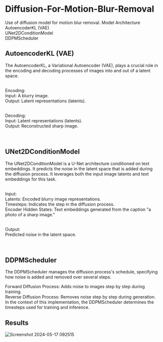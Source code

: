 # Diffusion-For-Motion-Blur-Removal
Use of diffusion model for motion blur removal. Model Architecture </br>
AutoencoderKL (VAE) </br>
UNet2DConditionModel </br>
DDPMScheduler </br>


## AutoencoderKL (VAE)

The AutoencoderKL, a Variational Autoencoder (VAE), plays a crucial role in the encoding and decoding processes of images into and out of a latent space. </br> </br>

Encoding: </br>
Input: A blurry image. </br>
Output: Latent representations (latents). </br> </br>

Decoding: </br>
Input: Latent representations (latents). </br>
Output: Reconstructed sharp image. </br> </br> </br>

## UNet2DConditionModel
The UNet2DConditionModel is a U-Net architecture conditioned on text embeddings. It predicts the noise in the latent space that is added during the diffusion process. It leverages both the input image latents and text embeddings for this task. </br> </br>

Input: </br>
Latents: Encoded blurry image representations. </br>
Timesteps: Indicates the step in the diffusion process. </br>
Encoder Hidden States: Text embeddings generated from the caption "a photo of a sharp image." </br> </br>

Output: </br>
Predicted noise in the latent space. </br> </br> </br>

## DDPMScheduler
The DDPMScheduler manages the diffusion process's schedule, specifying how noise is added and removed over several steps. </br> 

Forward Diffusion Process: Adds noise to images step by step during training. </br>
Reverse Diffusion Process: Removes noise step by step during generation. </br>
In the context of this implementation, the DDPMScheduler determines the timesteps used for training and inference. </br>

## Results
![Screenshot 2024-05-17 092515](https://github.com/gautamHCSCV/Motion-Blur-Removal/assets/65457437/d7298c91-0d87-407e-9ca6-bb27d5e9f3f5)
